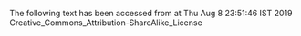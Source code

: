 The following text has been accessed from at Thu Aug 8 23:51:46 IST 2019
Creative_Commons_Attribution-ShareAlike_License
